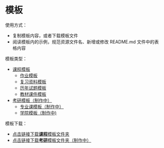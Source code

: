 # 模板

使用方式：

- 复制模板内容，或者下载模板文件
- 阅读模板内的示例，规范资源文件名、新增或修改 README.md 文件中的表格内容

模板类型：

- [课程模板](./课程README模板.md)
  - [作业模板](./作业README模板.md)
  - [复习资料模板](./复习资料README模板.md)
  - [历年试题模板](./历年试题README模板.md)
  - [教材课件模板](./教材课件README模板.md)
- [考研模板（制作中）]()
  - [专业课模板（制作中）]()
  - [学院模板（制作中)]()

模板下载：

- [点击链接下载**课程**模板文件夹](https://github.com/Xovee/uestc-course/raw/master/%E4%BB%93%E5%BA%93%E8%B5%84%E6%BA%90/%E6%A8%A1%E6%9D%BF/%E8%AF%BE%E7%A8%8B%E5%90%8D.zip)
- [点击链接下载**考研**模板文件夹（制作中）]()